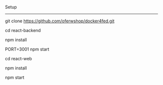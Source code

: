 Setup
******

git clone https://github.com/oferwshop/docker4fed.git

cd react-backend

npm install

PORT=3001 npm start



cd react-web

npm install

npm start


